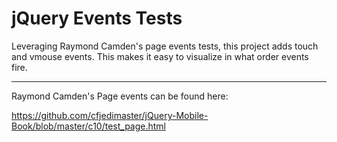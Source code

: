 jQuery Events Tests
===================

Leveraging Raymond Camden's page events tests, this project adds touch and 
vmouse events.  This makes it easy to visualize in what order events fire.  

---

Raymond Camden's Page events can be found here:  
  
https://github.com/cfjedimaster/jQuery-Mobile-Book/blob/master/c10/test_page.html